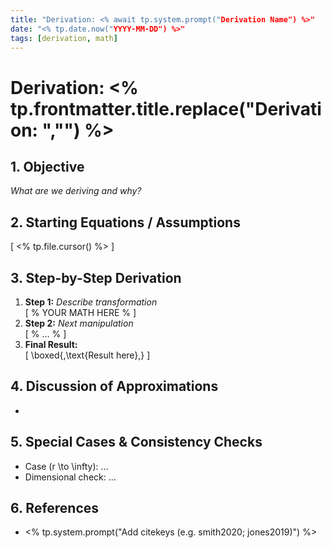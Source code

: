 ```yaml
---
title: "Derivation: <% await tp.system.prompt("Derivation Name") %>"
date: "<% tp.date.now("YYYY-MM-DD") %>"
tags: [derivation, math]
---
```


# Derivation: <% tp.frontmatter.title.replace("Derivation: ","") %>

## 1. Objective
_What are we deriving and why?_

## 2. Starting Equations / Assumptions
\[
<% tp.file.cursor() %>
\]

## 3. Step-by-Step Derivation
1. **Step 1:** _Describe transformation_  
   \[
   % YOUR MATH HERE %
   \]
2. **Step 2:** _Next manipulation_  
   \[
   % … %
   \]
3. **Final Result:**  
   \[
     \boxed{\,\text{Result here}\,}
   \]

## 4. Discussion of Approximations
- 

## 5. Special Cases & Consistency Checks
- Case \(r \to \infty\): …  
- Dimensional check: …  

## 6. References
- <% tp.system.prompt("Add citekeys (e.g. smith2020; jones2019)") %>
